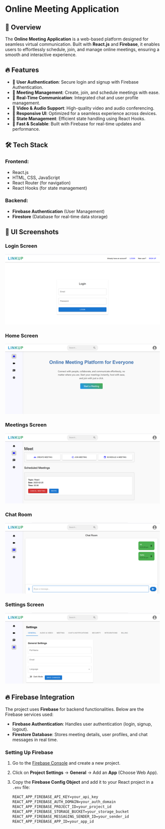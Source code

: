 # Online Meeting Application

## 🚀 Overview

The **Online Meeting Application** is a web-based platform designed for seamless virtual communication. Built with **React.js** and **Firebase**, it enables users to effortlessly schedule, join, and manage online meetings, ensuring a smooth and interactive experience.

## 🔥 Features

- 🔐 **User Authentication**: Secure login and signup with Firebase Authentication.
- 📅 **Meeting Management**: Create, join, and schedule meetings with ease.
- 💬 **Real-Time Communication**: Integrated chat and user profile management.
- 🎥 **Video & Audio Support**: High-quality video and audio conferencing.
- 📱 **Responsive UI**: Optimized for a seamless experience across devices.
- 🔄 **State Management**: Efficient state handling using React Hooks.
- 🚀 **Fast & Scalable**: Built with Firebase for real-time updates and performance.

## 🛠️ Tech Stack

### **Frontend:**

- React.js
- HTML, CSS, JavaScript
- React Router (for navigation)
- React Hooks (for state management)

### **Backend:**

- **Firebase Authentication** (User Management)
- **Firestore** (Database for real-time data storage)

## 📸 UI Screenshots

### Login Screen

![Login Screen](UI_Screenshots/login_screen.PNG)

### Home Screen

![Home Screen](UI_Screenshots/Home_screen.PNG)

### Meetings Screen

![Meetings Screen](UI_Screenshots/Meetings_Screen.PNG)

### Chat Room

![Chat Room](UI_Screenshots/chats_room_screen.PNG)

### Settings Screen

![Settings Screen](UI_Screenshots/Settings_screen.PNG)

## 🔥 Firebase Integration

The project uses **Firebase** for backend functionalities. Below are the Firebase services used:

- **Firebase Authentication**: Handles user authentication (login, signup, logout).
- **Firestore Database**: Stores meeting details, user profiles, and chat messages in real time.

### **Setting Up Firebase**

1. Go to the [Firebase Console](https://console.firebase.google.com/) and create a new project.
2. Click on **Project Settings** → **General** → Add an **App** (Choose Web App).
3. Copy the **Firebase Config Object** and add it to your React project in a `.env` file:

   ```env
   REACT_APP_FIREBASE_API_KEY=your_api_key
   REACT_APP_FIREBASE_AUTH_DOMAIN=your_auth_domain
   REACT_APP_FIREBASE_PROJECT_ID=your_project_id
   REACT_APP_FIREBASE_STORAGE_BUCKET=your_storage_bucket
   REACT_APP_FIREBASE_MESSAGING_SENDER_ID=your_sender_id
   REACT_APP_FIREBASE_APP_ID=your_app_id
   ```
